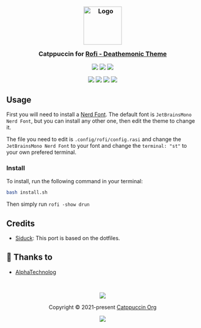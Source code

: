 <h3 align="center">
	<img src="https://raw.githubusercontent.com/catppuccin/catppuccin/main/assets/logos/exports/1544x1544_circle.png" width="100" alt="Logo"/><br/>
	<img src="https://raw.githubusercontent.com/catppuccin/catppuccin/main/assets/misc/transparent.png" height="30" width="0px"/>
	Catppuccin for <a href="https://github.com/catppuccin/rofi">Rofi - Deathemonic Theme</a>
	<img src="https://raw.githubusercontent.com/catppuccin/catppuccin/main/assets/misc/transparent.png" height="30" width="0px"/>
</h3>

<p align="center">
	<a href="https://github.com/catppuccin/rofi/stargazers"><img src="https://img.shields.io/github/stars/catppuccin/rofi?colorA=363a4f&colorB=b7bdf8&style=for-the-badge"></a>
	<a href="https://github.com/catppuccin/rofi/issues"><img src="https://img.shields.io/github/issues/catppuccin/rofi?colorA=363a4f&colorB=f5a97f&style=for-the-badge"></a>
	<a href="https://github.com/catppuccin/rofi/contributors"><img src="https://img.shields.io/github/contributors/catppuccin/rofi?colorA=363a4f&colorB=a6da95&style=for-the-badge"></a>
</p>

<p align="center">
	<img src="https://raw.githubusercontent.com/catppuccin/rofi/main/Deathemonic/assets/rofi-launcher.png"/>
	<img src="https://raw.githubusercontent.com/catppuccin/rofi/main/Deathemonic/assets/rofi-powermenu.png"/>
	<img src="https://raw.githubusercontent.com/catppuccin/rofi/main/Deathemonic/assets/rofi-runmenu.png"/>
	<img src="https://raw.githubusercontent.com/catppuccin/rofi/main/Deathemonic/assets/rofi-screenshot.png"/>
</p>

## Usage

First you will need to install a [Nerd Font](https://www.nerdfonts.com/font-downloads).
The default font is `JetBrainsMono Nerd Font`, but you can install any other one, then edit the theme
to change it.

The file you need to edit is `.config/rofi/config.rasi` and change the `JetBrainsMono Nerd Font`
to your font and change the `terminal: "st"` to your own prefered terminal. 

### Install

To install, run the following command in your terminal:

```sh
bash install.sh
```
Then simply run `rofi -show drun`

## Credits

- [Siduck](https://github.com/siduck): This port is based on the dotfiles.

## 💝 Thanks to

- [AlphaTechnolog](https://github.com/AlphaTechnolog)

&nbsp;

<p align="center">
	<img src="https://raw.githubusercontent.com/catppuccin/catppuccin/main/assets/footers/gray0_ctp_on_line.svg?sanitize=true" />
</p>

<p align="center">
	Copyright &copy; 2021-present <a href="https://github.com/catppuccin" target="_blank">Catppuccin Org</a>
</p>

<p align="center">
	<a href="https://github.com/catppuccin/catppuccin/blob/main/LICENSE"><img src="https://img.shields.io/static/v1.svg?style=for-the-badge&label=License&message=MIT&logoColor=d9e0ee&colorA=363a4f&colorB=b7bdf8"/></a>
</p>
